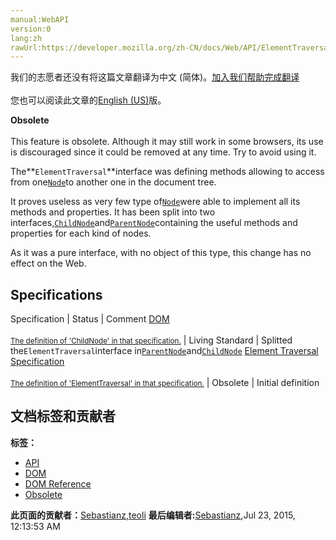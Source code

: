 ```yaml
---
manual:WebAPI
version:0
lang:zh
rawUrl:https://developer.mozilla.org/zh-CN/docs/Web/API/ElementTraversal
---
```




<bdi>我们的志愿者还没有将这篇文章翻译为<bdi>中文 (简体)</bdi>。[加入我们帮助完成翻译](%10364 "")<br></br>您也可以阅读此文章的[English (US)](%10365 "")版。</bdi>






**Obsolete**<br></br>This feature is obsolete. Although it may still work in some browsers, its use is discouraged since it could be removed at any time. Try to avoid using it.





The**`ElementTraversal`**interface was defining methods allowing to access from one[`Node`](%4786 "Node is an interface from which a number of DOM API object types inherit; it allows these various types to be treated similarly, for example inheriting the same set of methods, or being tested in the same way.")to another one in the document tree.



It proves useless as very few type of[`Node`](%4786 "Node is an interface from which a number of DOM API object types inherit; it allows these various types to be treated similarly, for example inheriting the same set of methods, or being tested in the same way.")were able to implement all its methods and properties. It has been split into two interfaces,[`ChildNode`](%10368 "The ChildNode interface contains methods that are particular to Node objects that can have a parent.")and[`ParentNode`](%10369 "The ParentNode mixin contains methods and properties that are common to all types of Node objects that can have children.")containing the useful methods and properties for each kind of nodes.



As it was a pure interface, with no object of this type, this change has no effect on the Web.


## Specifications<a name="Specifications"></a>
Specification | Status | Comment 
[DOM<br></br><small>The definition of &#39;ChildNode&#39; in that specification.</small>](%4837 "") | Living Standard | Splitted the`ElementTraversal`interface in[`ParentNode`](%10369 "The ParentNode mixin contains methods and properties that are common to all types of Node objects that can have children.")and[`ChildNode`](%10368 "The ChildNode interface contains methods that are particular to Node objects that can have a parent.") 
[Element Traversal Specification<br></br><small>The definition of &#39;ElementTraversal&#39; in that specification.</small>](%4838 "") | Obsolete | Initial definition 




## 文档标签和贡献者
**标签：**
* [API](%50 "")
* [DOM](%456 "")
* [DOM Reference](%6350 "")
* [Obsolete](%5507 "")

**此页面的贡献者：**[Sebastianz](%4468 ""),[teoli](%160 "")
**最后编辑者:**[Sebastianz](%4468 ""),<time>Jul 23, 2015, 12:13:53 AM</time>


